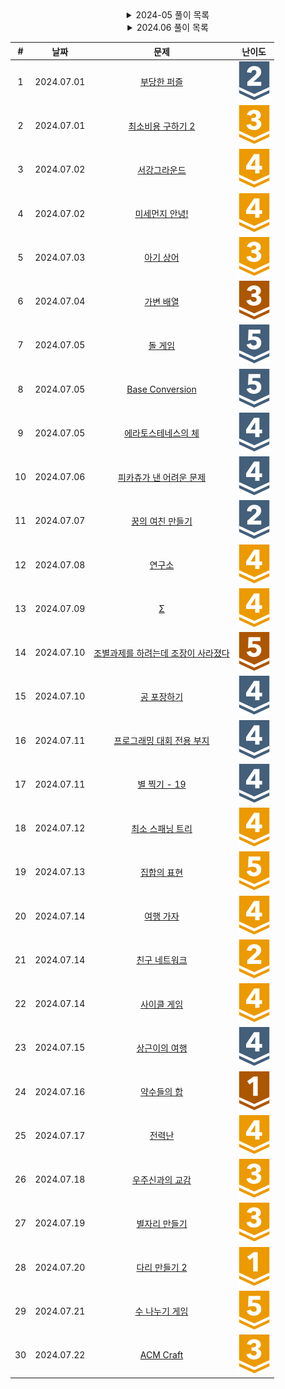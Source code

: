 <div align="center">

<details>
<summary>2024-05 풀이 목록</summary>
  
| #  | 날짜 | 문제 | 난이도 |
|:---:|:---:|:---:|:---:|
| 1 | 2024.05.21 | [스도쿠](https://www.acmicpc.net/problem/2580) | <div align="center" ><img src="https://github.com/mag123c/Codingtest/blob/main/icon/12.svg" /></div> |
| 2 | 2024.05.21 | [N-Queen](https://www.acmicpc.net/problem/9663) | <div align="center"><img src="https://github.com/mag123c/Codingtest/blob/main/icon/12.svg" /></div> |
| 3 | 2024.05.22 | [01타일](https://www.acmicpc.net/problem/1904) | <div align="center"><img src="https://github.com/mag123c/Codingtest/blob/main/icon/8.svg" /></div> |
| 4 | 2024.05.22 | [신나는 함수 실행](https://www.acmicpc.net/problem/9184) | <div align="center"><img src="https://github.com/mag123c/Codingtest/blob/main/icon/9.svg" /></div> |
| 5 | 2024.05.22 | [알고리즘 수업 - 피보나치 수 1](https://www.acmicpc.net/problem/24416) | <div align="center"><img src="https://github.com/mag123c/Codingtest/blob/main/icon/5.svg" /></div> |
| 6 | 2024-05-23 | [연속합](https://www.acmicpc.net/problem/1912) | <div align="center"><img src="https://github.com/mag123c/Codingtest/blob/main/icon/9.svg" /></div> |
| 7 | 2024-05-23 | [포도주 시식](https://www.acmicpc.net/problem/2156) | <div align="center"><img src="https://github.com/mag123c/Codingtest/blob/main/icon/10.svg" /></div> |
| 8 | 2024-05-24 | [쉬운 계단 수](https://www.acmicpc.net/problem/10844) | <div align="center"><img src="https://github.com/mag123c/Codingtest/blob/main/icon/10.svg" /></div> |
| 9 | 2024-05-24 | [가장 긴 증가하는 부분 수열](https://www.acmicpc.net/problem/11053) | <div align="center"><img src="https://github.com/mag123c/Codingtest/blob/main/icon/9.svg" /></div> |
| 10 | 2024-05-24 | [가장 긴 바이토닉 부분 수열](https://www.acmicpc.net/problem/11054) | <div align="center"><img src="https://github.com/mag123c/Codingtest/blob/main/icon/12.svg" /></div> |
| 11 | 2024-05-25 | [평범한 배낭](https://www.acmicpc.net/problem/12865) | <div align="center"><img src="https://github.com/mag123c/Codingtest/blob/main/icon/11.svg" /></div> |
| 12 | 2024-05-26 | [LCS](https://www.acmicpc.net/problem/1958) | <div align="center"><img src="https://github.com/mag123c/Codingtest/blob/main/icon/11.svg" /></div> |
| 13 | 2024-05-27 | [전깃줄](https://www.acmicpc.net/problem/1365) | <div align="center"><img src="https://github.com/mag123c/Codingtest/blob/main/icon/11.svg" /></div> |
| 14 | 2024-05-27 | [수열](https://www.acmicpc.net/problem/1015) | <div align="center"><img src="https://github.com/mag123c/Codingtest/blob/main/icon/8.svg" /></div> |
| 15 | 2024-05-28 | [인간-컴퓨터 상호작용](https://www.acmicpc.net/problem/16139) | <div align="center"><img src="https://github.com/mag123c/Codingtest/blob/main/icon/10.svg" /></div> |
| 16 | 2024-05-28 | [체스판 다시 칠하기 2](https://www.acmicpc.net/problem/25682) | <div align="center"><img src="https://github.com/mag123c/Codingtest/blob/main/icon/11.svg" /></div> |
| 17 | 2024-05-28 | [평균](https://www.acmicpc.net/problem/1546) | <div align="center"><img src="https://github.com/mag123c/Codingtest/blob/main/icon/5.svg" /></div> |
| 18 | 2024-05-28 | [최대공약수와 최소공배수](https://www.acmicpc.net/problem/2609) | <div align="center"><img src="https://github.com/mag123c/Codingtest/blob/main/icon/5.svg" /></div> |
| 19 | 2024-05-28 | [직각삼각형](https://www.acmicpc.net/problem/1711) | <div align="center"><img src="https://github.com/mag123c/Codingtest/blob/main/icon/3.svg" /></div> |
| 20 | 2024-05-28 | [이항 계수 1](https://www.acmicpc.net/problem/11050) | <div align="center"><img src="https://github.com/mag123c/Codingtest/blob/main/icon/5.svg" /></div> |
| 21 | 2024-05-28 | [부녀회장이 될테야](https://www.acmicpc.net/problem/2775) | <div align="center"><img src="https://github.com/mag123c/Codingtest/blob/main/icon/5.svg" /></div> |
| 22 | 2024-05-29 | [Hashing](https://www.acmicpc.net/problem/5053) | <div align="center"><img src="https://github.com/mag123c/Codingtest/blob/main/icon/4.svg" /></div> |
| 23 | 2024-05-29 | [덩치](https://www.acmicpc.net/problem/7568) | <div align="center"><img src="https://github.com/mag123c/Codingtest/blob/main/icon/6.svg" /></div> |
| 24 | 2024-05-29 | [팩토리얼 0의 개수](https://www.acmicpc.net/problem/1676) | <div align="center"><img src="https://github.com/mag123c/Codingtest/blob/main/icon/6.svg" /></div> |
| 25 | 2024-05-29 | [용액](https://www.acmicpc.net/problem/2467) | <div align="center"><img src="https://github.com/mag123c/Codingtest/blob/main/icon/11.svg" /></div> |
| 26 | 2024-05-29 | [주유소](https://www.acmicpc.net/problem/13305) | <div align="center"><img src="https://github.com/mag123c/Codingtest/blob/main/icon/8.svg" /></div> |
| 27 | 2024-05-30 | [색종이 만들기](https://www.acmicpc.net/problem/2630) | <div align="center"><img src="https://github.com/mag123c/Codingtest/blob/main/icon/9.svg" /></div> |
| 28 | 2024-05-30 | [쿼드트리](https://www.acmicpc.net/problem/1992) | <div align="center"><img src="https://github.com/mag123c/Codingtest/blob/main/icon/10.svg" /></div> |
| 29 | 2024-05-30 | [종이의 개수](https://www.acmicpc.net/problem/1780) | <div align="center"><img src="https://github.com/mag123c/Codingtest/blob/main/icon/9.svg" /></div> |
| 30 | 2024-05-30 | [행렬 곱셈](https://www.acmicpc.net/problem/2740) | <div align="center"><img src="https://github.com/mag123c/Codingtest/blob/main/icon/6.svg" /></div> |
| 31 | 2024-05-30 | [행렬 제곱](https://www.acmicpc.net/problem/10830) | <div align="center"><img src="https://github.com/mag123c/Codingtest/blob/main/icon/12.svg" /></div> |
| 32 | 2024-05-31 | [피보나치 수 6](https://www.acmicpc.net/problem/11444) | <div align="center"><img src="https://github.com/mag123c/Codingtest/blob/main/icon/14.svg" /></div> |
| 33 | 2024-05-31 | [공유기 설치](https://www.acmicpc.net/problem/2110) | <div align="center"><img src="https://github.com/mag123c/Codingtest/blob/main/icon/12.svg" /></div> |
| 34 | 2024-05-31 | [2×n 타일링 2](https://www.acmicpc.net/problem/11726) | <div align="center"><img src="https://github.com/mag123c/Codingtest/blob/main/icon/8.svg" /></div> |
| 35 | 2024-05-31 | [헌내기는 친구가 필요해](https://www.acmicpc.net/problem/21736) | <div align="center"><img src="https://github.com/mag123c/Codingtest/blob/main/icon/9.svg" /></div> |
</details>

<details>
<summary>2024.06 풀이 목록</summary>
| #  | 날짜 | 문제 | 난이도 |
|:---:|:---:|:---:|:---:|
| 1 | 2024-06-01 | [단지번호붙이기](https://www.acmicpc.net/problem/2667) | <div align="center"><img src="https://github.com/mag123c/Codingtest/blob/main/icon/10.svg" /></div> |
| 2 | 2024-06-02 | [두 수의 합](https://www.acmicpc.net/problem/3273) | <div align="center"><img src="https://github.com/mag123c/Codingtest/blob/main/icon/8.svg" /></div> |
| 3 | 2024-06-02 | [두 용액](https://www.acmicpc.net/problem/2470) | <div align="center"><img src="https://github.com/mag123c/Codingtest/blob/main/icon/11.svg" /></div> |
| 4 | 2024-06-02 | [부분합](https://www.acmicpc.net/problem/1806) | <div align="center"><img src="https://github.com/mag123c/Codingtest/blob/main/icon/12.svg" /></div> |
| 5 | 2024-06-03 | [iCow](https://www.acmicpc.net/problem/6161) | <div align="center"><img src="https://github.com/mag123c/Codingtest/blob/main/icon/6.svg" /></div> |
| 6 | 2024-06-03 | [카잉 달력](https://www.acmicpc.net/problem/6064) | <div align="center"><img src="https://github.com/mag123c/Codingtest/blob/main/icon/10.svg" /></div> |
| 7 | 2024-06-03 | [토마토](https://www.acmicpc.net/problem/7569) | <div align="center"><img src="https://github.com/mag123c/Codingtest/blob/main/icon/11.svg" /></div> |
| 8 | 2024-06-04 | [이중 우선순위 큐](https://www.acmicpc.net/problem/7662) | <div align="center"><img src="https://github.com/mag123c/Codingtest/blob/main/icon/12.svg" /></div> |
| 9 | 2024-06-05 | [과일 탕후루](https://www.acmicpc.net/problem/30804) | <div align="center"><img src="https://github.com/mag123c/Codingtest/blob/main/icon/9.svg" /></div> |
| 10 | 2024-06-06 | [트리 순회](https://www.acmicpc.net/problem/1991) | <div align="center"><img src="https://github.com/mag123c/Codingtest/blob/main/icon/10.svg" /></div> |
| 11 | 2024-06-07 | [팩토리얼](https://www.acmicpc.net/problem/10872) | <div align="center"><img src="https://github.com/mag123c/Codingtest/blob/main/icon/3.svg" /></div> |
| 12 | 2024.06.08 | [숨바꼭질 3](https://www.acmicpc.net/problem/13549) | <div align="center"><img src="https://github.com/mag123c/Codingtest/blob/main/icon/11.svg" /></div> |
| 13 | 2024.06.08 | [알고스팟](https://www.acmicpc.net/problem/1261) | <div align="center"><img src="https://github.com/mag123c/Codingtest/blob/main/icon/12.svg" /></div> |
| 14 | 2024.06.09 | [미로만들기](https://www.acmicpc.net/problem/2665) | <div align="center"><img src="https://github.com/mag123c/Codingtest/blob/main/icon/12.svg" /></div> |
| 15 | 2024.06.09 | [파티](https://www.acmicpc.net/problem/1238) | <div align="center"><img src="https://github.com/mag123c/Codingtest/blob/main/icon/13.svg" /></div> |
| 16 | 2024.06.09 | [파티](https://www.acmicpc.net/problem/1238) | <div align="center"><img src="https://github.com/mag123c/Codingtest/blob/main/icon/13.svg" /></div> |
| 17 | 2024.06.10 | [트리의 지름](https://www.acmicpc.net/problem/1167) | <div align="center"><img src="https://github.com/mag123c/Codingtest/blob/main/icon/14.svg" /></div> |
| 18 | 2024.06.11 | [최단경로](https://www.acmicpc.net/problem/1753) | <div align="center"><img src="https://github.com/mag123c/Codingtest/blob/main/icon/12.svg" /></div> |
| 19 | 2024.06.12 | [가장 긴 증가하는 부분 수열 2](https://www.acmicpc.net/problem/12015) | <div align="center"><img src="https://github.com/mag123c/Codingtest/blob/main/icon/14.svg" /></div> |
| 20 | 2024.06.12 | [가장 긴 증가하는 부분 수열 3](https://www.acmicpc.net/problem/12738) | <div align="center"><img src="https://github.com/mag123c/Codingtest/blob/main/icon/14.svg" /></div> |
| 21 | 2024.06.12 | [가장 긴 증가하는 부분 수열 4](https://www.acmicpc.net/problem/14002) | <div align="center"><img src="https://github.com/mag123c/Codingtest/blob/main/icon/12.svg" /></div> |
| 22 | 2024.06.13 | [트리의 지름](https://www.acmicpc.net/problem/1167) | <div align="center"><img src="https://github.com/mag123c/Codingtest/blob/main/icon/12.svg" /></div> |
| 23 | 2024.06.14 | [타임머신](https://www.acmicpc.net/problem/1440) | <div align="center"><img src="https://github.com/mag123c/Codingtest/blob/main/icon/12.svg" /></div> |
| 24 | 2024.06.14 | [웜홀](https://www.acmicpc.net/problem/1865) | <div align="center"><img src="https://github.com/mag123c/Codingtest/blob/main/icon/13.svg" /></div> |
| 25 | 2024.06.15 | [벽 부수고 이동하기](https://www.acmicpc.net/problem/2206) | <div align="center"><img src="https://github.com/mag123c/Codingtest/blob/main/icon/13.svg" /></div> |
| 26 | 2024.06.16 | [플로이드](https://www.acmicpc.net/problem/6091) | <div align="center"><img src="https://github.com/mag123c/Codingtest/blob/main/icon/12.svg" /></div> |
| 27 | 2024.06.16 | [TV 크기](https://www.acmicpc.net/problem/1297) | <div align="center"><img src="https://github.com/mag123c/Codingtest/blob/main/icon/4.svg" /></div> |
| 28 | 2024.06.16 | [오각형, 오각형, 오각형…](https://www.acmicpc.net/problem/1964) | <div align="center"><img src="https://github.com/mag123c/Codingtest/blob/main/icon/4.svg" /></div> |
| 29 | 2024.06.16 | [평점 변환](https://www.acmicpc.net/problem/31799) | <div align="center"><img src="https://github.com/mag123c/Codingtest/blob/main/icon/6.svg" /></div> |
| 30 | 2024.06.16 | [Trip Odometer](https://www.acmicpc.net/problem/2765) | <div align="center"><img src="https://github.com/mag123c/Codingtest/blob/main/icon/6.svg" /></div> |
| 31 | 2024.06.16 | [차집합](https://www.acmicpc.net/problem/1269) | <div align="center"><img src="https://github.com/mag123c/Codingtest/blob/main/icon/7.svg" /></div> |
| 32 | 2024.06.16 | [회전하는 큐](https://www.acmicpc.net/problem/1021) | <div align="center"><img src="https://github.com/mag123c/Codingtest/blob/main/icon/8.svg" /></div> |
| 33 | 2024.06.17 | [tomo](https://www.acmicpc.net/problem/1172) | <div align="center"><img src="https://github.com/mag123c/Codingtest/blob/main/icon/8.svg" /></div> |
| 34 | 2024.06.17 | [생태학](https://www.acmicpc.net/problem/4358) | <div align="center"><img src="https://github.com/mag123c/Codingtest/blob/main/icon/9.svg" /></div> |
| 35 | 2024.06.17 | [웜홀](https://www.acmicpc.net/problem/1865) | <div align="center"><img src="https://github.com/mag123c/Codingtest/blob/main/icon/13.svg" /></div> |
| 36 | 2024.06.18 | [후위 표기식](https://www.acmicpc.net/problem/1918) | <div align="center"><img src="https://github.com/mag123c/Codingtest/blob/main/icon/14.svg" /></div> |
| 37 | 2024.06.19 | [내려가기](https://www.acmicpc.net/problem/2096) | <div align="center"><img src="https://github.com/mag123c/Codingtest/blob/main/icon/11.svg" /></div> |
| 38 | 2024.06.20 | [치킨 배달](https://www.acmicpc.net/problem/15686) | <div align="center"><img src="https://github.com/mag123c/Codingtest/blob/main/icon/11.svg" /></div> |
| 39 | 2024.06.20 | [파이프 옮기기 1](https://www.acmicpc.net/problem/17070) | <div align="center"><img src="https://github.com/mag123c/Codingtest/blob/main/icon/11.svg" /></div> |
| 40 | 2024.06.21 | [전깃줄 - 2](https://www.acmicpc.net/problem/1365) | <div align="center"><img src="https://github.com/mag123c/Codingtest/blob/main/icon/16.svg" /></div> |
| 41 | 2024.06.22 | [알파벳](https://www.acmicpc.net/problem/1262) | <div align="center"><img src="https://github.com/mag123c/Codingtest/blob/main/icon/12.svg" /></div> |
| 42 | 2024.06.23 | [별 찍기 - 11](https://www.acmicpc.net/problem/2438) | <div align="center"><img src="https://github.com/mag123c/Codingtest/blob/main/icon/12.svg" /></div> |
| 43 | 2024.06.23 | [문자열 폭발](https://www.acmicpc.net/problem/9935) | <div align="center"><img src="https://github.com/mag123c/Codingtest/blob/main/icon/12.svg" /></div> |
| 44 | 2024.06.24 | [이진 검색 트리](https://www.acmicpc.net/problem/1539) | <div align="center"><img src="https://github.com/mag123c/Codingtest/blob/main/icon/12.svg" /></div> |
| 45 | 2024.06.24 | [치즈](https://www.acmicpc.net/problem/2636) | <div align="center"><img src="https://github.com/mag123c/Codingtest/blob/main/icon/13.svg" /></div> |
| 46 | 2024.06.25 | [숨바꼭질 2](https://www.acmicpc.net/problem/12851) | <div align="center"><img src="https://github.com/mag123c/Codingtest/blob/main/icon/12.svg" /></div> |
| 47 | 2024.06.26 | [제리와 톰](https://www.acmicpc.net/problem/16430) | <div align="center"><img src="https://github.com/mag123c/Codingtest/blob/main/icon/1.svg" /></div> |
| 48 | 2024.06.26 | [조교는 새디스트야!!](https://www.acmicpc.net/problem/14656) | <div align="center"><img src="https://github.com/mag123c/Codingtest/blob/main/icon/3.svg" /></div> |
| 49 | 2024.06.26 | [미아 노트](https://www.acmicpc.net/problem/20114) | <div align="center"><img src="https://github.com/mag123c/Codingtest/blob/main/icon/6.svg" /></div> |
| 50 | 2024.06.28 | [멘토와 멘티](https://www.acmicpc.net/problem/26265) | <div align="center"><img src="https://github.com/mag123c/Codingtest/blob/main/icon/6.svg" /></div> |
| 51 | 2024.06.29 | [단어 개수 세기](https://www.acmicpc.net/problem/19844) | <div align="center"><img src="https://github.com/mag123c/Codingtest/blob/main/icon/7.svg" /></div> |
| 52 | 2024.06.29 | [재귀함수가 뭔가요?](https://www.acmicpc.net/problem/17478) | <div align="center"><img src="https://github.com/mag123c/Codingtest/blob/main/icon/6.svg" /></div> |
| 53 | 2024.06.29 | [뒤집어진 소수](https://www.acmicpc.net/problem/10859) | <div align="center"><img src="https://github.com/mag123c/Codingtest/blob/main/icon/9.svg" /></div> |
| 54 | 2024.06.30 | [스케이트 연습](https://www.acmicpc.net/problem/28324) | <div align="center"><img src="https://github.com/mag123c/Codingtest/blob/main/icon/7.svg" /></div> |
| 55 | 2024.06.30 | [스케이트 연습](https://www.acmicpc.net/problem/28324) | <div align="center"><img src="https://github.com/mag123c/Codingtest/blob/main/icon/7.svg" /></div> |

</details>

| #  | 날짜 | 문제 | 난이도 |
|:---:|:---:|:---:|:---:|
| 1 | 2024.07.01 | [부당한 퍼즐](https://www.acmicpc.net/problem/15501) | <div align="center"><img src="https://github.com/mag123c/Codingtest/blob/main/icon/9.svg" /></div> |
| 2 | 2024.07.01 | [최소비용 구하기 2](https://www.acmicpc.net/problem/11779) | <div align="center"><img src="https://github.com/mag123c/Codingtest/blob/main/icon/13.svg" /></div> |
| 3 | 2024.07.02 | [서강그라운드](https://www.acmicpc.net/problem/14938) | <div align="center"><img src="https://github.com/mag123c/Codingtest/blob/main/icon/12.svg" /></div> |
| 4 | 2024.07.02 | [미세먼지 안녕!](https://www.acmicpc.net/problem/17144) | <div align="center"><img src="https://github.com/mag123c/Codingtest/blob/main/icon/12.svg" /></div> |
| 5 | 2024.07.03 | [아기 상어](https://www.acmicpc.net/problem/16236) | <div align="center"><img src="https://github.com/mag123c/Codingtest/blob/main/icon/13.svg" /></div> |
| 6 | 2024.07.04 | [가변 배열](https://www.acmicpc.net/problem/29729) | <div align="center"><img src="https://github.com/mag123c/Codingtest/blob/main/icon/3.svg" /></div> |
| 7 | 2024.07.05 | [돌 게임](https://www.acmicpc.net/problem/9655) | <div align="center"><img src="https://github.com/mag123c/Codingtest/blob/main/icon/6.svg" /></div> |
| 8 | 2024.07.05 | [Base Conversion](https://www.acmicpc.net/problem/6361) | <div align="center"><img src="https://github.com/mag123c/Codingtest/blob/main/icon/6.svg" /></div> |
| 9 | 2024.07.05 | [에라토스테네스의 체](https://www.acmicpc.net/problem/2960) | <div align="center"><img src="https://github.com/mag123c/Codingtest/blob/main/icon/7.svg" /></div> |
| 10 | 2024.07.06 | [피카츄가 낸 어려운 문제](https://www.acmicpc.net/problem/16488) | <div align="center"><img src="https://github.com/mag123c/Codingtest/blob/main/icon/7.svg" /></div> |
| 11 | 2024.07.07 | [꿍의 여친 만들기](https://www.acmicpc.net/problem/11101) | <div align="center"><img src="https://github.com/mag123c/Codingtest/blob/main/icon/9.svg" /></div> |
| 12 | 2024.07.08 | [연구소](https://www.acmicpc.net/problem/14502) | <div align="center"><img src="https://github.com/mag123c/Codingtest/blob/main/icon/12.svg" /></div> |
| 13 | 2024.07.09 | [Σ](https://www.acmicpc.net/problem/13172) | <div align="center"><img src="https://github.com/mag123c/Codingtest/blob/main/icon/12.svg" /></div> |
| 14 | 2024.07.10 | [조별과제를 하려는데 조장이 사라졌다](https://www.acmicpc.net/problem/15727) | <div align="center"><img src="https://github.com/mag123c/Codingtest/blob/main/icon/1.svg" /></div> |
| 15 | 2024.07.10 | [공 포장하기](https://www.acmicpc.net/problem/12981) | <div align="center"><img src="https://github.com/mag123c/Codingtest/blob/main/icon/7.svg" /></div> |
| 16 | 2024.07.11 | [프로그래밍 대회 전용 부지](https://www.acmicpc.net/problem/9414) | <div align="center"><img src="https://github.com/mag123c/Codingtest/blob/main/icon/7.svg" /></div> |
| 17 | 2024.07.11 | [별 찍기 - 19](https://www.acmicpc.net/problem/2438) | <div align="center"><img src="https://github.com/mag123c/Codingtest/blob/main/icon/7.svg" /></div> |
| 18 | 2024.07.12 | [최소 스패닝 트리](https://www.acmicpc.net/problem/1197) | <div align="center"><img src="https://github.com/mag123c/Codingtest/blob/main/icon/12.svg" /></div> |
| 19 | 2024.07.13 | [집합의 표현](https://www.acmicpc.net/problem/1717) | <div align="center"><img src="https://github.com/mag123c/Codingtest/blob/main/icon/11.svg" /></div> |
| 20 | 2024.07.14 | [여행 가자](https://www.acmicpc.net/problem/1976) | <div align="center"><img src="https://github.com/mag123c/Codingtest/blob/main/icon/12.svg" /></div> |
| 21 | 2024.07.14 | [친구 네트워크](https://www.acmicpc.net/problem/4195) | <div align="center"><img src="https://github.com/mag123c/Codingtest/blob/main/icon/14.svg" /></div> |
| 22 | 2024.07.14 | [사이클 게임](https://www.acmicpc.net/problem/20040) | <div align="center"><img src="https://github.com/mag123c/Codingtest/blob/main/icon/12.svg" /></div> |
| 23 | 2024.07.15 | [상근이의 여행](https://www.acmicpc.net/problem/9372) | <div align="center"><img src="https://github.com/mag123c/Codingtest/blob/main/icon/7.svg" /></div> |
| 24 | 2024.07.16 | [약수들의 합](https://www.acmicpc.net/problem/9506) | <div align="center"><img src="https://github.com/mag123c/Codingtest/blob/main/icon/5.svg" /></div> |
| 25 | 2024.07.17 | [전력난](https://www.acmicpc.net/problem/6497) | <div align="center"><img src="https://github.com/mag123c/Codingtest/blob/main/icon/12.svg" /></div> |
| 26 | 2024.07.18 | [우주신과의 교감](https://www.acmicpc.net/problem/1774) | <div align="center"><img src="https://github.com/mag123c/Codingtest/blob/main/icon/13.svg" /></div> |
| 27 | 2024.07.19 | [별자리 만들기](https://www.acmicpc.net/problem/4386) | <div align="center"><img src="https://github.com/mag123c/Codingtest/blob/main/icon/13.svg" /></div> |
| 28 | 2024.07.20 | [다리 만들기 2](https://www.acmicpc.net/problem/17472) | <div align="center"><img src="https://github.com/mag123c/Codingtest/blob/main/icon/15.svg" /></div> |
| 29 | 2024.07.21 | [수 나누기 게임](https://www.acmicpc.net/problem/27172) | <div align="center"><img src="https://github.com/mag123c/Codingtest/blob/main/icon/11.svg" /></div> |
| 30 | 2024.07.22 | [ACM Craft](https://www.acmicpc.net/problem/1005) | <div align="center"><img src="https://github.com/mag123c/Codingtest/blob/main/icon/13.svg" /></div> |